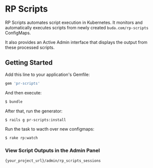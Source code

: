 # RP Scripts

RP Scripts automates script execution in Kubernetes. It monitors and automatically executes scripts from newly created `buda.com/rp-scripts` ConfigMaps.

It also provides an Active Admin interface that displays the output from these processed scripts.

## Getting Started

Add this line to your application's Gemfile:

```ruby
gem 'pr-scripts'
```

And then execute:

```bash
$ bundle
```

After that, run the generator:

```bash
$ rails g pr-scripts:install
```
Run the task to wacth over new configmaps:

```bash
$ rake rp:watch
```
### View Script Outputs in the Admin Panel

```
{your_project_url}/admin/rp_scripts_sessions
```
